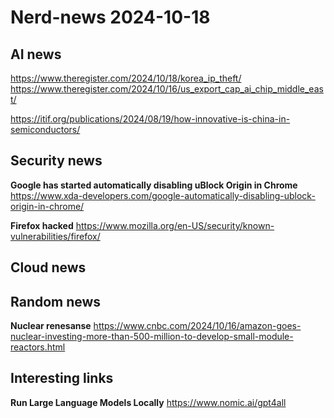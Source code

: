 # Nerd-news 2024-10-18

## AI news

https://www.theregister.com/2024/10/18/korea_ip_theft/
https://www.theregister.com/2024/10/16/us_export_cap_ai_chip_middle_east/

https://itif.org/publications/2024/08/19/how-innovative-is-china-in-semiconductors/

## Security news

**Google has started automatically disabling uBlock Origin in Chrome**
https://www.xda-developers.com/google-automatically-disabling-ublock-origin-in-chrome/

**Firefox hacked**
https://www.mozilla.org/en-US/security/known-vulnerabilities/firefox/

## Cloud news

## Random news

**Nuclear renesanse**
https://www.cnbc.com/2024/10/16/amazon-goes-nuclear-investing-more-than-500-million-to-develop-small-module-reactors.html

## Interesting links

**Run Large Language Models Locally**
https://www.nomic.ai/gpt4all
